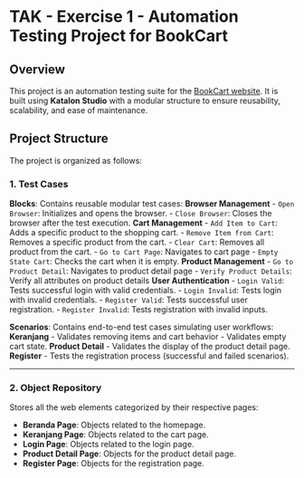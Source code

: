 # TAK - Exercise 1 - Automation Testing Project for BookCart

## Overview
This project is an automation testing suite for the [BookCart website](https://bookcart.azurewebsites.net/). It is built using **Katalon Studio** with a modular structure to ensure reusability, scalability, and ease of maintenance.

## Project Structure
The project is organized as follows:

### **1. Test Cases**
**Blocks**: Contains reusable modular test cases:
  **Browser Management**
    - `Open Browser`: Initializes and opens the browser.
    - `Close Browser`: Closes the browser after the test execution.
  **Cart Management**
    - `Add Item to Cart`: Adds a specific product to the shopping cart.
    - `Remove Item from Cart`: Removes a specific product from the cart.
    - `Clear Cart`: Removes all product from the cart.
    - `Go to Cart Page`: Navigates to cart page
    - `Empty State Cart`: Checks the cart when it is empty.
  **Product Management**
    - `Go to Product Detail`: Navigates to product detail page
    - `Verify Product Details`: Verify all attributes on product details
  **User Authentication**
    - `Login Valid`: Tests successful login with valid credentials.
    - `Login Invalid`: Tests login with invalid credentials.
    - `Register Valid`: Tests successful user registration.
    - `Register Invalid`: Tests registration with invalid inputs.
    
    
**Scenarios**: Contains end-to-end test cases simulating user workflows:
  **Keranjang**
    - Validates removing items and cart behavior
    - Validates empty cart state.
  **Product Detail**
    - Validates the display of the product detail page.
  **Register**
    - Tests the registration process (successful and failed scenarios).

---

### **2. Object Repository**
Stores all the web elements categorized by their respective pages:
- **Beranda Page**: Objects related to the homepage.
- **Keranjang Page**: Objects related to the cart page.
- **Login Page**: Objects related to the login page.
- **Product Detail Page**: Objects for the product detail page.
- **Register Page**: Objects for the registration page.